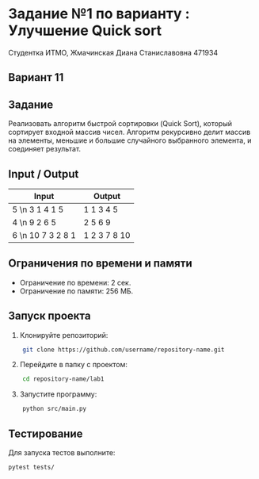 # Задание №1 по варианту : Улучшение Quick sort
Студентка ИТМО,  Жмачинская Диана Станиславовна 471934

## Вариант 11

## Задание
Реализовать алгоритм быстрой сортировки (Quick Sort), который сортирует входной массив чисел. Алгоритм рекурсивно делит массив на элементы, меньшие и большие случайного выбранного элемента, и соединяет результат.

## Input / Output

| Input    | Output |
|----------|--------|
| 5 \n 3 1 4 1 5 | 1 1 3 4 5 |
| 4 \n 9 2 6 5 | 2 5 6 9 |
| 6 \n 10 7 3 2 8 1 | 1 2 3 7 8 10 |


## Ограничения по времени и памяти

- Ограничение по времени: 2 сек.
- Ограничение по памяти: 256 МБ.

## Запуск проекта

1. Клонируйте репозиторий:
```bash
    git clone https://github.com/username/repository-name.git
```
2. Перейдите в папку с проектом:
```bash
    cd repository-name/lab1
```
3. Запустите программу:
```bash
    python src/main.py
```

## Тестирование
Для запуска тестов выполните:
```bash
pytest tests/
```
